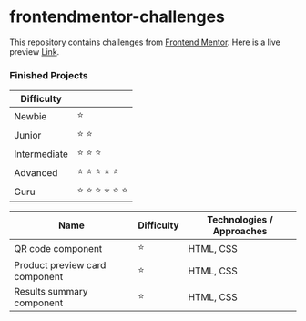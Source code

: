 # frontendmentor-challenges
This repository contains challenges from [Frontend Mentor](https://www.frontendmentor.io/challenges).
Here is a live preview [Link](https://frontendmentor-challenges-kam33l.vercel.app/).

### Finished Projects

|Difficulty | |
|---|---|
| Newbie | :star: |
| Junior | :star: :star: |
| Intermediate | :star: :star: :star:  |
| Advanced | :star: :star: :star: :star: :star: |
| Guru | :star: :star: :star: :star: :star: :star: |

|Name|Difficulty| Technologies / Approaches |
|---|---|---|
| QR code component | :star: | HTML, CSS |
| Product preview card component | :star: | HTML, CSS |
| Results summary component | :star: | HTML, CSS |
